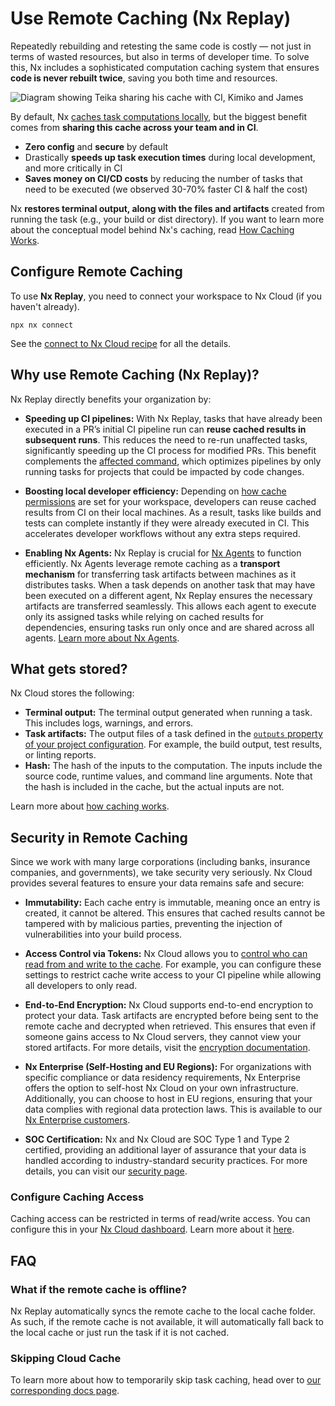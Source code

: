 # Use Remote Caching (Nx Replay)

Repeatedly rebuilding and retesting the same code is costly — not just in terms of wasted resources, but also in terms of developer time. To solve this, Nx includes a sophisticated computation caching system that ensures **code is never rebuilt twice**, saving you both time and resources.

![Diagram showing Teika sharing his cache with CI, Kimiko and James](/shared/images/dte/distributed-caching.svg)

By default, Nx [caches task computations locally](/features/cache-task-results), but the biggest benefit comes from **sharing this cache across your team and in CI**.

- **Zero config** and **secure** by default
- Drastically **speeds up task execution times** during local development, and more critically in CI
- **Saves money on CI/CD costs** by reducing the number of tasks that need to be executed (we observed 30-70% faster CI & half the cost)

Nx **restores terminal output, along with the files and artifacts** created from running the task (e.g., your build or dist directory). If you want to learn more about the conceptual model behind Nx's caching, read [How Caching Works](/concepts/how-caching-works).

## Configure Remote Caching

To use **Nx Replay**, you need to connect your workspace to Nx Cloud (if you haven't already).

```shell
npx nx connect
```

See the [connect to Nx Cloud recipe](/ci/intro/connect-to-nx-cloud) for all the details.

## Why use Remote Caching (Nx Replay)?

Nx Replay directly benefits your organization by:

- **Speeding up CI pipelines:** With Nx Replay, tasks that have already been executed in a PR’s initial CI pipeline run can **reuse cached results in subsequent runs**. This reduces the need to re-run unaffected tasks, significantly speeding up the CI process for modified PRs. This benefit complements the [affected command](/ci/features/affected), which optimizes pipelines by only running tasks for projects that could be impacted by code changes.

- **Boosting local developer efficiency:** Depending on [how cache permissions](/ci/recipes/security/access-tokens) are set for your workspace, developers can reuse cached results from CI on their local machines. As a result, tasks like builds and tests can complete instantly if they were already executed in CI. This accelerates developer workflows without any extra steps required.

- **Enabling Nx Agents:** Nx Replay is crucial for [Nx Agents](/ci/features/distribute-task-execution) to function efficiently. Nx Agents leverage remote caching as a **transport mechanism** for transferring task artifacts between machines as it distributes tasks. When a task depends on another task that may have been executed on a different agent, Nx Replay ensures the necessary artifacts are transferred seamlessly. This allows each agent to execute only its assigned tasks while relying on cached results for dependencies, ensuring tasks run only once and are shared across all agents. [Learn more about Nx Agents](/ci/features/distribute-task-execution).

## What gets stored?

Nx Cloud stores the following:

- **Terminal output:** The terminal output generated when running a task. This includes logs, warnings, and errors.
- **Task artifacts:** The output files of a task defined in the [`outputs` property of your project configuration](/recipes/running-tasks/configure-outputs). For example, the build output, test results, or linting reports.
- **Hash:** The hash of the inputs to the computation. The inputs include the source code, runtime values, and command line arguments. Note that the hash is included in the cache, but the actual inputs are not.

Learn more about [how caching works](/concepts/how-caching-works#what-is-cached).

## Security in Remote Caching

Since we work with many large corporations (including banks, insurance companies, and governments), we take security very seriously. Nx Cloud provides several features to ensure your data remains safe and secure:

- **Immutability:** Each cache entry is immutable, meaning once an entry is created, it cannot be altered. This ensures that cached results cannot be tampered with by malicious parties, preventing the injection of vulnerabilities into your build process.

- **Access Control via Tokens:** Nx Cloud allows you to [control who can read from and write to the cache](/ci/recipes/security/access-tokens). For example, you can configure these settings to restrict cache write access to your CI pipeline while allowing all developers to only read.

- **End-to-End Encryption:** Nx Cloud supports end-to-end encryption to protect your data. Task artifacts are encrypted before being sent to the remote cache and decrypted when retrieved. This ensures that even if someone gains access to Nx Cloud servers, they cannot view your stored artifacts. For more details, visit the [encryption documentation](/ci/recipes/security/encryption).

- **Nx Enterprise (Self-Hosting and EU Regions):** For organizations with specific compliance or data residency requirements, Nx Enterprise offers the option to self-host Nx Cloud on your own infrastructure. Additionally, you can choose to host in EU regions, ensuring that your data complies with regional data protection laws. This is available to our [Nx Enterprise customers](/enterprise).

- **SOC Certification:** Nx and Nx Cloud are SOC Type 1 and Type 2 certified, providing an additional layer of assurance that your data is handled according to industry-standard security practices. For more details, you can visit our [security page](https://security.nx.app).

### Configure Caching Access

Caching access can be restricted in terms of read/write access. You can configure this in your [Nx Cloud dashboard](https://nx.app). Learn more about it [here](/ci/recipes/security/access-tokens).

## FAQ

### What if the remote cache is offline?

Nx Replay automatically syncs the remote cache to the local cache folder. As such, if the remote cache is not available, it will automatically fall back to the local cache or just run the task if it is not cached.

### Skipping Cloud Cache

To learn more about how to temporarily skip task caching, head over to [our corresponding docs page](/recipes/running-tasks/skipping-cache#skip-remote-caching-from-nx-cloud).
